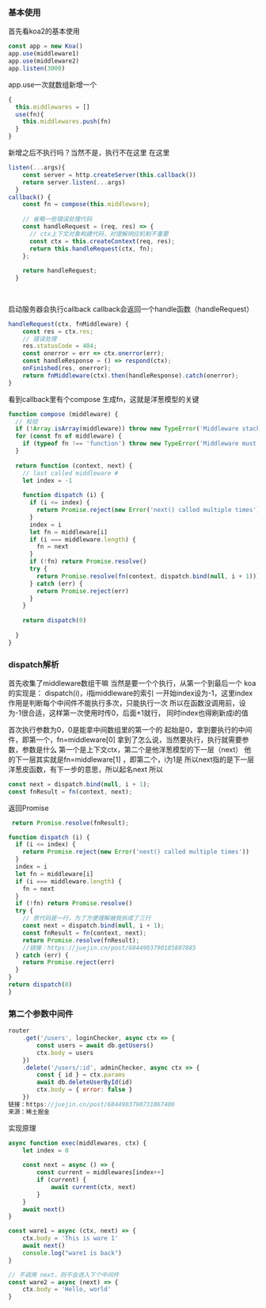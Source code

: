### 基本使用
首先看koa2的基本使用
```javascript
const app = new Koa()
app.use(middleware1)
app.use(middleware2)
app.listen(3000)

```

app.use一次就数组新增一个
```javascript
{
  this.middlewares = []
  use(fn){
    this.middlewares.push(fn)
  }
}
```
新增之后不执行吗？当然不是，执行不在这里
在这里
```javascript
listen(...args){
    const server = http.createServer(this.callback())
    return server.listen(...args)
  }
callback() {
    const fn = compose(this.middleware);
    
    // 省略一些错误处理代码
    const handleRequest = (req, res) => {
      // ctx上下文对象构建代码，对理解响应机制不重要
      const ctx = this.createContext(req, res);
      return this.handleRequest(ctx, fn);
    };
    
    return handleRequest;
  }
  
  
```
启动服务器会执行callback
callback会返回一个handle函数（handleRequest）
```javascript
handleRequest(ctx, fnMiddleware) {
    const res = ctx.res;
    // 错误处理
    res.statusCode = 404;
    const onerror = err => ctx.onerror(err);
    const handleResponse = () => respond(ctx);
    onFinished(res, onerror);
    return fnMiddleware(ctx).then(handleResponse).catch(onerror);
}
```
看到callback里有个compose 生成fn，这就是洋葱模型的关键
```javascript
function compose (middleware) {
  // 校验
  if (!Array.isArray(middleware)) throw new TypeError('Middleware stack must be an array!')
  for (const fn of middleware) {
    if (typeof fn !== 'function') throw new TypeError('Middleware must be composed of functions!')
  }
  
  return function (context, next) {
    // last called middleware #
    let index = -1
    
    function dispatch (i) {
      if (i <= index) {
        return Promise.reject(new Error('next() called multiple times'))
      }
      index = i
      let fn = middleware[i]
      if (i === middleware.length) {
        fn = next
      }
      if (!fn) return Promise.resolve()
      try {
        return Promise.resolve(fn(context, dispatch.bind(null, i + 1)));
      } catch (err) {
        return Promise.reject(err)
      }
    }
    
    return dispatch(0)
    
  }
}

```
### dispatch解析
首先收集了middleware数组干嘛
当然是要一个个执行，从第一个到最后一个
koa的实现是：
dispatch(i)，i指middleware的索引
一开始index设为-1，这里index作用是判断每个中间件不能执行多次，只能执行一次
所以在函数没调用前，设为-1很合适，这样第一次使用时传0，后面+1就行，
同时index也得刷新成i的值

首次执行参数为0，0是能拿中间数组里的第一个的
起始是0，拿到要执行的中间件，即第一个，fn=middleware[0]
拿到了怎么说，当然要执行，执行就需要参数，参数是什么
第一个是上下文ctx，第二个是他洋葱模型的下一层（next）
他的下一层其实就是fn=middleware[1] ，即第二个，i为1是
所以next指的是下一层洋葱皮函数，有下一步的意思，所以起名next
所以
```javascript
const next = dispatch.bind(null, i + 1);
const fnResult = fn(context, next);
```
返回Promise
```javascript
 return Promise.resolve(fnResult); 
```

```javascript
function dispatch (i) {
  if (i <= index) {
    return Promise.reject(new Error('next() called multiple times'))
  }
  index = i
  let fn = middleware[i]
  if (i === middleware.length) {
    fn = next
  }
  if (!fn) return Promise.resolve()
  try {
    // 原代码是一行，为了方便理解被我拆成了三行
    const next = dispatch.bind(null, i + 1);
    const fnResult = fn(context, next);
    return Promise.resolve(fnResult); 
    //链接：https://juejin.cn/post/6844903790185807885 
  } catch (err) {
    return Promise.reject(err)
  }
}
return dispatch(0)
}
```
### 第二个参数中间件
 
```javascript
router
    .get('/users', loginChecker, async ctx => {
    	const users = await db.getUsers()
        ctx.body = users
	})
    .delete('/users/:id', adminChecker, async ctx => {
    	const { id } = ctx.params
        await db.deleteUserById(id)
    	ctx.body = { error: false }
	})
链接：https://juejin.cn/post/6844903790731067406
来源：稀土掘金
```
实现原理
```javascript
async function exec(middlewares, ctx) {
    let index = 0
    
    const next = async () => {
        const current = middlewares[index++]
        if (current) {
            await current(ctx, next)
        }
    }
    await next()
}

const ware1 = async (ctx, next) => {
    ctx.body = 'This is ware 1'
    await next()
    console.log("ware1 is back")
}

// 不调用 next，则不会进入下个中间件
const ware2 = async (next) => {
    ctx.body = 'Hello, world'
}

```

